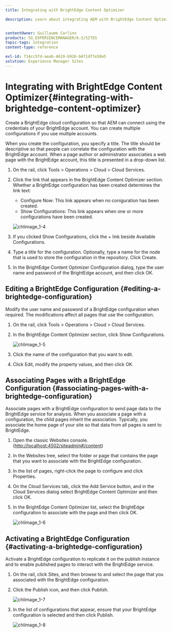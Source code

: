 ```yaml
---
title: Integrating with BrightEdge Content Optimizer

description: Learn about integrating AEM with BrightEdge Content Optimizer.


contentOwner: Guillaume Carlino
products: SG_EXPERIENCEMANAGER/6.5/SITES
topic-tags: integration
content-type: reference

exl-id: f14cc5fd-aeab-4619-b926-b6f1df7e50e5
solution: Experience Manager Sites
---
```

# Integrating with BrightEdge Content Optimizer{#integrating-with-brightedge-content-optimizer}

Create a BrightEdge cloud configuration so that AEM can connect using the credentials of your BrightEdge account. You can create multiple configurations if you use multiple accounts.

When you create the configuration, you specify a title. The title should be descriptive so that people can correlate the configuration with the BrightEdge account. When a page author or administrator associaties a web page with the BrightEdge account, this title is presented in a drop-down list.

1. On the rail, click Tools &gt; Operations &gt; Cloud &gt; Cloud Services.
1. Click the link that appears in the BrightEdge Content Optimizer section. Whether a BrightEdge configuration has been created determines the link text:

    * Configure Now: This link appears when no coniguration has been created.
    * Show Configurations: This link appears when one or more configurations have been created.

   ![chlimage_1-4](assets/chlimage_1-4a.png)

1. If you clicked Show Configurations, click the + link beside Available Configurations.
1. Type a title for the configuration. Optionally, type a name for the node that is used to store the configuration in the repository. Click Create.
1. In the BrightEdge Content Optimizer Configuration dialog, type the user name and password of the BrightEdge account, and then click OK.

## Editing a BrightEdge Configuration {#editing-a-brightedge-configuration}

Modify the user name and password of a BrightEdge configuration when required. The modifications affect all pages that use the configuration.

1. On the rail, click Tools &gt; Operations &gt; Cloud &gt; Cloud Services.
1. In the BrightEdge Content Optimizer section, click Show Configurations.

   ![chlimage_1-5](assets/chlimage_1-5a.png)

1. Click the name of the configuration that you want to edit.
1. Click Edit, modify the property values, and then click OK.

## Associating Pages with a BrightEdge Configuration {#associating-pages-with-a-brightedge-configuration}

Associate pages with a BrightEdge configuration to send page data to the BrightEdge service for analysis. When you associate a page with a configuration, the child pages inherit the association. Typically, you associate the home page of your site so that data from all pages is sent to BrightEdge.

1. Open the classic Websites console. ([http://localhost:4502/siteadmin#/content](http://localhost:4502/siteadmin#/content))
1. In the Websites tree, select the folder or page that contains the page that you want to associate with the BrightEdge configuration.
1. In the list of pages, right-click the page to configure and click Properties.
1. On the Cloud Services tab, click the Add Service button, and in the Cloud Services dialog select BrightEdge Content Optimizer and then click OK.
1. In the BrightEdge Content Optimizer list, select the BrightEdge configuration to associate with the page and then click OK.

   ![chlimage_1-6](assets/chlimage_1-6a.png)

## Activating a BrightEdge Configuration {#activating-a-brightedge-configuration}

Activate a BrightEdge configuration to replicate it on the publish instance and to enable published pages to interact with the BrightEdge service.

1. On the rail, click Sites, and then browse to and select the page that you associated with the BrightEdge configuration.
1. Click the Publish icon, and then click Publish.

   ![chlimage_1-7](assets/chlimage_1-7a.png)

1. In the list of configurations that appear, ensure that your BrightEdge configuration is selected and then click Publish.

   ![chlimage_1-8](assets/chlimage_1-8a.png)
